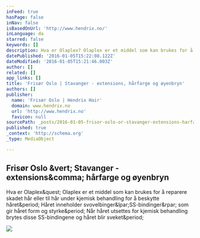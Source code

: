 ```yaml
---
inFeed: true
hasPage: false
inNav: false
isBasedOnUrl: 'http://www.hendrix.no/'
inLanguage: da
starred: false
keywords: []
description: Hva er Olaplex? Olaplex er et middel som kan brukes for å reparere skadet hår eller til hår under kjemisk behandling for å beskytte håret. Håret inneholder svovelbinger(SS-bindinger) som gir håret form og styrke. Når håret utsettes for kjemisk behandling brytes disse SS-bindingene og håret blir sveket.
datePublished: '2016-01-05T15:22:08.122Z'
dateModified: '2016-01-05T15:21:46.003Z'
author: []
related: []
app_links: []
title: 'Frisør Oslo | Stavanger - extensions, hårfarge og øyenbryn'
authors: []
publisher:
  name: 'Frisør Oslo | Hendrix Hair'
  domain: www.hendrix.no
  url: 'http://www.hendrix.no'
  favicon: null
sourcePath: _posts/2016-01-05-frisor-oslo-or-stavanger-extensions-harfarge-og-oyenbryn.md
published: true
_context: 'http://schema.org'
_type: MediaObject

---
```

<article style=""><h1>Frisør Oslo &amp;vert; Stavanger - extensions&amp;comma; hårfarge og øyenbryn</h1><p>Hva er Olaplex&amp;quest; Olaplex er et middel som kan brukes for å reparere skadet hår eller til hår under kjemisk behandling for å beskytte håret&amp;period; Håret inneholder svovelbinger&amp;lpar;SS-bindinger&amp;rpar; som gir håret form og styrke&amp;period; Når håret utsettes for kjemisk behandling brytes disse SS-bindingene og håret blir sveket&amp;period;</p><img src="http://www.hendrix.no/wp-content/uploads/2014/02/Hendrix-Hair-Collage-1.jpg" /></article>